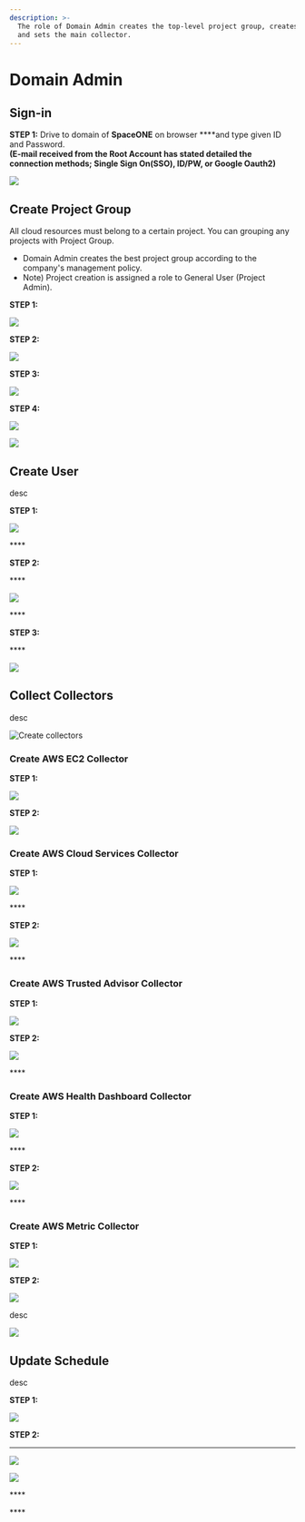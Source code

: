 ```yaml
---
description: >-
  The role of Domain Admin creates the top-level project group, creates users,
  and sets the main collector.
---
```


# Domain Admin

## Sign-in

**STEP 1:** Drive to domain of **SpaceONE** on browser ****and type given ID and Password.   
**\(**E-mail received from the Root Account has stated detailed the connection methods; Single Sign On\(SSO\),  ID/PW, or Google Oauth2**\)**

![](.gitbook/assets/screen-shot-2021-02-04-at-14.39.08.png)

## Create Project Group

All cloud resources must belong to a certain project. You can grouping any projects with Project Group.

* Domain Admin creates the best project group according to the company's management policy.
* Note\) Project creation is assigned a role to General User \(Project Admin\).



**STEP 1:** 

![](.gitbook/assets/create_top_project_group.png)

**STEP 2:** 

![](.gitbook/assets/create_project_group_landingzone.png)

**STEP 3:** 

![](.gitbook/assets/create_project_group_services.png)

**STEP 4:** 

![](.gitbook/assets/create_project_group_businesssupportsystems.png)



![](.gitbook/assets/show_project_page.png)

## Create User

desc



**STEP 1:** 

![](.gitbook/assets/create_user1%20%281%29.png)

\*\*\*\*

**STEP 2:** 

\*\*\*\*

![](.gitbook/assets/add_user2_to_project_group.png)

\*\*\*\*

**STEP 3:** 

\*\*\*\*

![](.gitbook/assets/check_user2_role.png)

## Collect Collectors

desc



![Create collectors](.gitbook/assets/create_collector.png)



### **Create AWS EC2 Collector**

**STEP 1:** 

![](.gitbook/assets/select_aws_ec2_plugin.png)

**STEP 2:**

![](.gitbook/assets/create_aws_ec2_collector.png)

### **Create AWS Cloud Services Collector** 

**STEP 1:** 

![](.gitbook/assets/select_aws_cloud_services_plugin.png)

\*\*\*\*

**STEP 2:** 

![](.gitbook/assets/create_aws_cloud_services_collector.png)

\*\*\*\*

### **Create AWS  Trusted Advisor Collector** 

**STEP 1:** 

![](.gitbook/assets/select_aws_cloud_services_plugin%20%281%29.png)

**STEP 2:** 

![](.gitbook/assets/create_aws_trusted_advisor_collector.png)

\*\*\*\*

### **Create AWS Health Dashboard Collector** 

**STEP 1:** 

![](.gitbook/assets/select_aws_cloud_services_plugin%20%281%29.png)

\*\*\*\*

**STEP 2:** 

![](.gitbook/assets/create_aws_personal_health_dashboard_collector.png)

\*\*\*\*

### **Create AWS Metric Collector** 

**STEP 1:**

![](.gitbook/assets/select_aws_cloud_services_plugin%20%281%29.png)

**STEP 2:** 

![](.gitbook/assets/create_spaceone_monitoring_metric_collector.png)



desc

![](.gitbook/assets/list_all_collectors.png)

## Update Schedule

desc

**STEP 1:** 

![](.gitbook/assets/select_schedule_tab.png)

**STEP 2:** 

 ****

![](.gitbook/assets/add_schedule_to_collector.png)

![](.gitbook/assets/list_collector_schedules.png)

\*\*\*\*

\*\*\*\*

